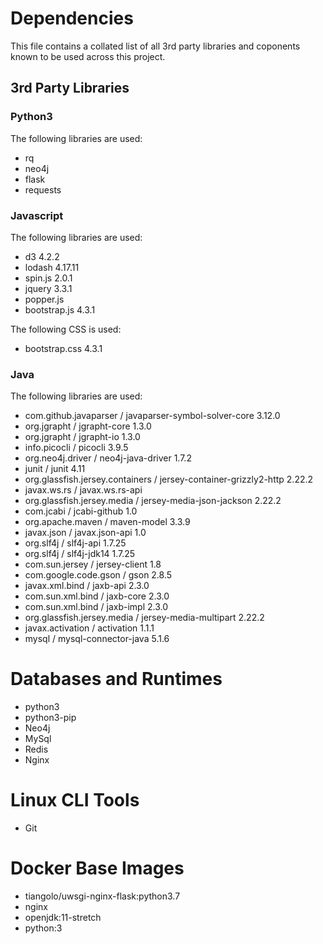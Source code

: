 # Dependencies

This file contains a collated list of all 3rd party libraries and coponents known to be used across this project.

## 3rd Party Libraries

### Python3

The following libraries are used:
* rq
* neo4j
* flask
* requests
  
### Javascript

The following libraries are used:
* d3 4.2.2
* lodash 4.17.11
* spin.js 2.0.1
* jquery 3.3.1
* popper.js
* bootstrap.js 4.3.1
  
The following CSS is used:
* bootstrap.css 4.3.1
  
### Java
  
The following libraries are used:
* com.github.javaparser / javaparser-symbol-solver-core 3.12.0
* org.jgrapht / jgrapht-core 1.3.0
* org.jgrapht / jgrapht-io 1.3.0
* info.picocli / picocli 3.9.5
* org.neo4j.driver / neo4j-java-driver 1.7.2
* junit / junit 4.11
* org.glassfish.jersey.containers / jersey-container-grizzly2-http 2.22.2
* javax.ws.rs / javax.ws.rs-api
* org.glassfish.jersey.media / jersey-media-json-jackson 2.22.2
* com.jcabi / jcabi-github 1.0
* org.apache.maven / maven-model 3.3.9
* javax.json / javax.json-api 1.0
* org.slf4j / slf4j-api 1.7.25
* org.slf4j / slf4j-jdk14 1.7.25
* com.sun.jersey / jersey-client 1.8
* com.google.code.gson / gson 2.8.5
* javax.xml.bind / jaxb-api 2.3.0
* com.sun.xml.bind / jaxb-core 2.3.0
* com.sun.xml.bind / jaxb-impl 2.3.0
* org.glassfish.jersey.media / jersey-media-multipart 2.22.2
* javax.activation / activation 1.1.1
* mysql / mysql-connector-java 5.1.6

# Databases and Runtimes
* python3
* python3-pip
* Neo4j
* MySql
* Redis
* Nginx
 
 # Linux CLI Tools
* Git
 
 # Docker Base Images
 * tiangolo/uwsgi-nginx-flask:python3.7
 * nginx
 * openjdk:11-stretch
 * python:3
 
 
 
 
